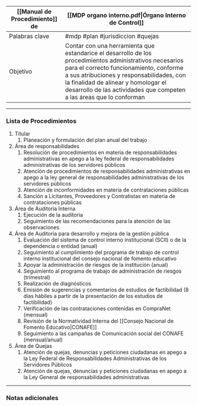 
| [[Manual de Procedimiento]] de | [[MDP organo interno.pdf\|Órgano Interno de Control]] |
|-----------------------------|-------------------------------------------|
| Palabras clave              | #mdp #plan #jurisdiccion #quejas |
| Objetivo                    | Contar con una herramienta que estandarice el desarrollo de los procedimientos administrativos necesarios para el correcto funcionamiento, conforme a sus atribuciones y responsabilidades, con la finalidad de alinear y homologar el desarrollo de las actividades que competen a las áreas que lo conforman |

---

### Lista de Procedimientos
1. Titular
	1. Planeación y formulación del plan anual del trabajo
2. Área de responsabilidades
	1. Resolución de procedimientos en materia de responsabilidades administrativas en apego a la ley federal de responsabilidades administrativas de los servidores públicos
	2. Atención de procedimientos de responsabilidades administrativas en apego a la ley general de responsabilidades administrativas de los servidores públicos
	3. Atención de inconformidades en materia de contrataciones públicas
	4. Sanción a Licitantes, Proveedores y Contratistas en materia de contrataciones públicas
3. Área de Auditoria Interna
	1. Ejecución de la auditoria
	2. Seguimiento de las recomendaciones para la atención de las observaciones
4. Área de Auditoría para desarrollo y mejora de la gestión pública
	1. Evaluación del sistema de control interno institucional (SCII) o de la dependencia o entidad (anual)
	2. Seguimiento al cumplimiento del programa de trabajo de control interno institucional del consejo nacional de fomento educativo
	3. Apoyar la administración de riesgos de la institución (anual)
	4. Seguimiento al programa de trabajo de administración de riesgos (trimestral)
	5. Realización de diagnósticos
	6. Emisión de sugerencias y comentarios de estudios de factibilidad (8 días hábiles a partir de la presentación de los estudios de factibilidad)
	7. Verificación de las contrataciones contenidas en CompraNet (mensual)
	8. Revisión de la Normatividad Interna del [[Consejo Nacional de Fomento Educativo|CONAFE]]
	9. Seguimiento a las campañas de Comunicación social del CONAFE (mensual/anual)
5. Área de Quejas
	1. Atención de quejas, denuncias y peticiones ciudadanas en apego a la Ley Federal de Responsabilidades Administrativas de los Servidores Públicos
	2. Atención de quejas, denuncias y peticiones ciudadanas en apego a la Ley General de responsabilidades administrativas

---

### Notas adicionales
